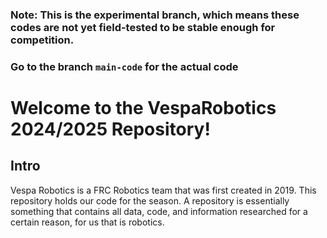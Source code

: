 ### Note: This is the experimental branch, which means these codes are not yet field-tested to be stable enough for competition.
### Go to the branch `main-code` for the actual code

# Welcome to the VespaRobotics 2024/2025 Repository!

## Intro
Vespa Robotics is a FRC Robotics team that was first created in 2019. This repository holds our code for the season. 
A repository is essentially something that contains all data, code, and information researched for a certain reason, for us that is robotics.
